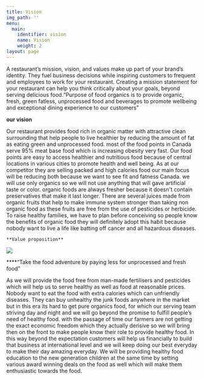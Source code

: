 ```yaml
---
title: Vision
img_path: ''
menu:
  main:
    identifier: vision
    name: Vision
    weight: 2
layout: page
---
```



A restaurant’s mission, vision, and values make up part of your brand’s identity. They fuel business decisions while inspiring customers to frequent and employees to work for your restaurant. Creating a mission statement for your restaurant can help you think critically about your goals, beyond serving delicious food.“Purpose of food organics is to provide organic, fresh, green fatless, unprocessed food and beverages to promote wellbeing and exceptional dining experience to our customers”



**our vision**

Our restaurant provides food rich in organic matter with attractive clean surrounding that help people to live healthier by reducing the amount of fat as eating green and unprocessed food. most of the food points in Canada serve 95% meat base food which is increasing obesity very fast. Our food points are easy to access healthier and nutritious food because of central locations in various cities to promote health and well being. As at our competitor they are selling packed and high calories food our main focus will be reducing both because we want to see fit and fatness Canada. we will use only organics so we will not use anything that will gave artificial taste or color. organic foods are always fresher because it doesn't contain preservatives that make it last longer. There are several juices made from organic fruits that help to make immune system stronger than taking non organic food as these fruits are free from the use of pesticides or herbicide. To raise healthy families, we have to plan before conceiving so people know the benefits of organic food they will definitely adopt this habit because nobody want to live a life like batting off cancer and all hazardous diseases. 

	**Value proposition**

![](/images/1.jpg)

 ****“Take the food adventure by paying less for unprocessed and fresh food”

 As we will provide the food free from man-made fertilisers and pesticides which will help us to serve healthy as well as food at reasonable prices. Nobody want to eat the food with extra calories which can unfriendly diseases. They can buy unhealthy the junk foods anywhere in the market but in this era its hard to get pure organics food, for which our serving team striving day and night and we will go beyond the promise to fulfill people’s need of healthy food. with the passage of time our farmers are not getting the exact economic freedom which they actually derisive so we will bring then on the front to make people know their role to provide healthy food. In this way beyond the expectation customers will help us financially to build that business at international level and we will keep doing our best everyday to make their day amazing everyday. We will be providing healthy food education to the new generation children at the same time by setting various award winning deals on the food as well which will make them enthusiastic towards the food.
